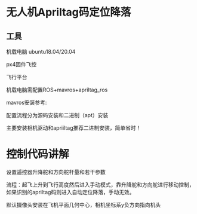 # 无人机Apriltag码定位降落

## 工具

机载电脑 ubuntu18.04/20.04 

px4固件飞控

飞行平台

机载电脑需配置ROS+mavros+apriltag_ros

mavros安装参考:

配置流程分为源码安装和二进制（apt）安装

主要安装相机驱动和apriiltag推荐二进制安装，简单省时！



# 控制代码讲解

设置遥控器升降舵和方向舵杆量和若干参数

流程：起飞上升到飞行高度然后进入手动模式，靠升降舵和方向舵进行移动控制，如果识别的apriltag码则进入自动定位降落，手动无效。

默认摄像头安装在飞机平面几何中心，相机坐标系y负方向指向机头
